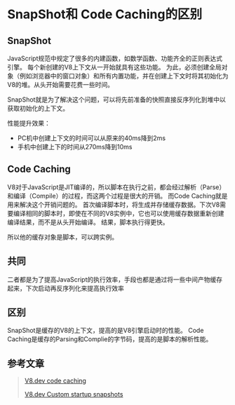 # SnapShot和 Code Caching的区别

## SnapShot

JavaScript规范中规定了很多的内建函数，如数学函数、功能齐全的正则表达式引擎。
每个新创建的V8上下文从一开始就具有这些功能。
为此，必须创建全局对象（例如浏览器中的窗口对象）和所有内置功能，并在创建上下文时将其初始化为V8的堆。从头开始需要花费一些时间。

SnapShot就是为了解决这个问题，可以将先前准备的快照直接反序列化到堆中以获取初始化的上下文。

性能提升效果：
 * PC机中创建上下文的时间可以从原来的40ms降到2ms
 * 手机中创建上下的时间从270ms降到10ms

## Code Caching

V8对于JavaScript是JIT编译的，所以脚本在执行之前，都会经过解析（Parse）和编译（Compile）的过程，而这两个过程是很大的开销。
而Code Caching就是用来解决这个开销问题的。
首次编译脚本时，将生成并存储缓存数据。下次V8需要编译相同的脚本时，即使在不同的V8实例中，它也可以使用缓存数据重新创建编译结果，而不是从头开始编译。
结果，脚本执行得更快。

所以他的缓存对象是脚本，可以跨实例。


## 共同

二者都是为了提高JavaScript的执行效率，手段也都是通过将一些中间产物缓存起来，下次启动再反序列化来提高执行效率
## 区别

SnapShot是缓存的V8的上下文，提高的是V8引擎启动时的性能。
Code Caching是缓存的Parsing和Complie的字节码，提高的是脚本的解析性能。

## 参考文章

> [V8.dev  code caching](https://v8.dev/blog/code-caching)
>
> [V8.dev  Custom startup snapshots](https://v8.dev/blog/custom-startup-snapshots)
